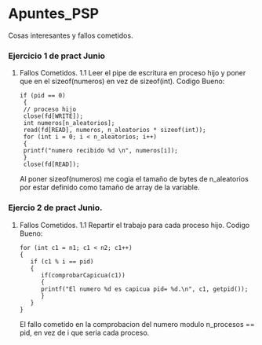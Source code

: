 # Apuntes_PSP
Cosas interesantes y fallos cometidos.

### Ejercicio 1 de pract Junio
1. Fallos Cometidos.
   1.1 Leer el pipe de escritura en proceso hijo y poner que en el sizeof(numeros) en vez de sizeof(int).
   Codigo Bueno:
   ```
   if (pid == 0)
    {
    // proceso hijo
    close(fd[WRITE]);
    int numeros[n_aleatorios];
    read(fd[READ], numeros, n_aleatorios * sizeof(int));
    for (int i = 0; i < n_aleatorios; i++)
    {
    printf("numero recibido %d \n", numeros[i]);
    }
    close(fd[READ]);
   ```
   Al poner sizeof(numeros) me cogia el tamaño de bytes de n_aleatorios por estar definido como tamaño de array de la variable.

### Ejercio 2 de pract Junio.
1. Fallos Cometidos.
   1.1 Repartir el trabajo para cada proceso hijo.
   Codigo Bueno:
   ```
   for (int c1 = n1; c1 < n2; c1++)
   {
      if (c1 % i == pid)
      {
         if(comprobarCapicua(c1))
         {
         printf("El numero %d es capicua pid= %d.\n", c1, getpid());
         }
      }
   }
   ```
   El fallo cometido en la comprobacion del numero modulo n_procesos == pid, en vez de i que seria cada proceso.
